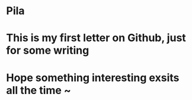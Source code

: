 # Pila
# This is my first letter on Github, just for some writing
# Hope something interesting exsits all the time ~ 
